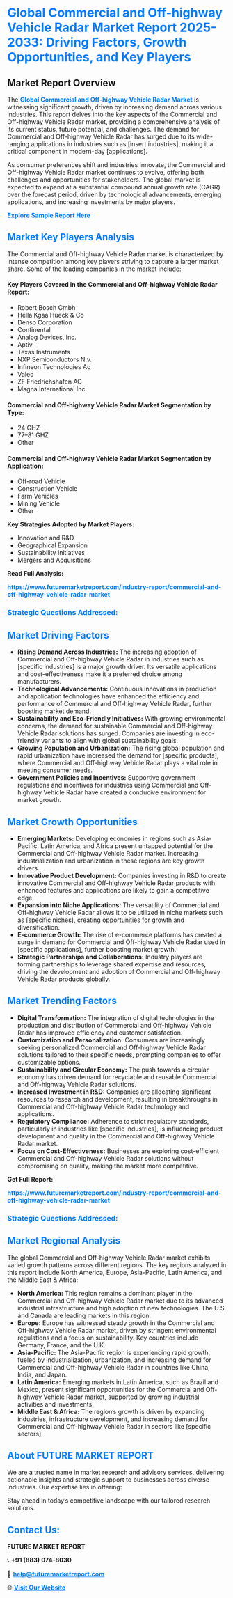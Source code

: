 <h1 style="color: #007BFF;">Global Commercial and Off-highway Vehicle Radar Market Report 2025-2033: Driving Factors, Growth Opportunities, and Key Players</h1>

<section id="overview">
<h2>Market Report Overview</h2>
<p>The <a href="https://www.futuremarketreport.com/industry-report/commercial-and-off-highway-vehicle-radar-market" style="color: #007BFF; text-decoration: none;"><strong>Global Commercial and Off-highway Vehicle Radar Market</strong></a> is witnessing significant growth, driven by increasing demand across various industries. This report delves into the key aspects of the Commercial and Off-highway Vehicle Radar market, providing a comprehensive analysis of its current status, future potential, and challenges. The demand for Commercial and Off-highway Vehicle Radar has surged due to its wide-ranging applications in industries such as [insert industries], making it a critical component in modern-day [applications].</p>
<p>As consumer preferences shift and industries innovate, the Commercial and Off-highway Vehicle Radar market continues to evolve, offering both challenges and opportunities for stakeholders. The global market is expected to expand at a substantial compound annual growth rate (CAGR) over the forecast period, driven by technological advancements, emerging applications, and increasing investments by major players.</p>
</section>

<section id="overview">
<p><a href="https://www.futuremarketreport.com/request-sample/reportId=81672" style="color: #007BFF; text-decoration: none;"><strong>Explore Sample Report Here</strong></a></p>
</section>

<section id="key-players">
<h2 style="color: #007BFF;">Market Key Players Analysis</h2>
<p>The Commercial and Off-highway Vehicle Radar market is characterized by intense competition among key players striving to capture a larger market share. Some of the leading companies in the market include:</p>
<h4>Key Players Covered in the Commercial and Off-highway Vehicle Radar Report:</h4>
<ul><li>Robert Bosch Gmbh</li><li>Hella Kgaa Hueck &amp; Co</li><li>Denso Corporation</li><li>Continental</li><li>Analog Devices, Inc.</li><li>Aptiv</li><li>Texas Instruments</li><li>NXP Semiconductors N.v.</li><li>Infineon Technologies Ag</li><li>Valeo</li><li>ZF Friedrichshafen AG</li><li>Magna International Inc.</li></ul>
<h4>Commercial and Off-highway Vehicle Radar Market Segmentation by Type:</h4>
<ul><li>24 GHZ</li><li>77–81 GHZ</li><li>Other</li></ul>

<h4>Commercial and Off-highway Vehicle Radar Market Segmentation by Application:</h4>
<ul><li>Off-road Vehicle</li><li>Construction Vehicle</li><li>Farm Vehicles</li><li>Mining Vehicle</li><li>Other</li></ul>
<p><strong>Key Strategies Adopted by Market Players:</strong></p>
<ul>
<li>Innovation and R&D</li>
<li>Geographical Expansion</li>
<li>Sustainability Initiatives</li>
<li>Mergers and Acquisitions</li>
</ul>
</section>

<section>
<p><strong>Read Full Analysis: </strong></p><a href="https://www.futuremarketreport.com/industry-report/commercial-and-off-highway-vehicle-radar-market" style="color: #007BFF; text-decoration: none;"><strong>https://www.futuremarketreport.com/industry-report/commercial-and-off-highway-vehicle-radar-market</strong></a>
<h3 style="color: #007BFF;">Strategic Questions Addressed:</h3>
</section>

<section id="driving-factors">
<h2 style="color: #007BFF;">Market Driving Factors</h2>
<ul>
<li><strong>Rising Demand Across Industries:</strong> The increasing adoption of Commercial and Off-highway Vehicle Radar in industries such as [specific industries] is a major growth driver. Its versatile applications and cost-effectiveness make it a preferred choice among manufacturers.</li>
<li><strong>Technological Advancements:</strong> Continuous innovations in production and application technologies have enhanced the efficiency and performance of Commercial and Off-highway Vehicle Radar, further boosting market demand.</li>
<li><strong>Sustainability and Eco-Friendly Initiatives:</strong> With growing environmental concerns, the demand for sustainable Commercial and Off-highway Vehicle Radar solutions has surged. Companies are investing in eco-friendly variants to align with global sustainability goals.</li>
<li><strong>Growing Population and Urbanization:</strong> The rising global population and rapid urbanization have increased the demand for [specific products], where Commercial and Off-highway Vehicle Radar plays a vital role in meeting consumer needs.</li>
<li><strong>Government Policies and Incentives:</strong> Supportive government regulations and incentives for industries using Commercial and Off-highway Vehicle Radar have created a conducive environment for market growth.</li>
</ul>
</section>

<section id="growth-opportunities">
<h2 style="color: #007BFF;">Market Growth Opportunities</h2>
<ul>
<li><strong>Emerging Markets:</strong> Developing economies in regions such as Asia-Pacific, Latin America, and Africa present untapped potential for the Commercial and Off-highway Vehicle Radar market. Increasing industrialization and urbanization in these regions are key growth drivers.</li>
<li><strong>Innovative Product Development:</strong> Companies investing in R&D to create innovative Commercial and Off-highway Vehicle Radar products with enhanced features and applications are likely to gain a competitive edge.</li>
<li><strong>Expansion into Niche Applications:</strong> The versatility of Commercial and Off-highway Vehicle Radar allows it to be utilized in niche markets such as [specific niches], creating opportunities for growth and diversification.</li>
<li><strong>E-commerce Growth:</strong> The rise of e-commerce platforms has created a surge in demand for Commercial and Off-highway Vehicle Radar used in [specific applications], further boosting market growth.</li>
<li><strong>Strategic Partnerships and Collaborations:</strong> Industry players are forming partnerships to leverage shared expertise and resources, driving the development and adoption of Commercial and Off-highway Vehicle Radar products globally.</li>
</ul>
</section>

<section id="trending-factors">
<h2 style="color: #007BFF;">Market Trending Factors</h2>
<ul>
<li><strong>Digital Transformation:</strong> The integration of digital technologies in the production and distribution of Commercial and Off-highway Vehicle Radar has improved efficiency and customer satisfaction.</li>
<li><strong>Customization and Personalization:</strong> Consumers are increasingly seeking personalized Commercial and Off-highway Vehicle Radar solutions tailored to their specific needs, prompting companies to offer customizable options.</li>
<li><strong>Sustainability and Circular Economy:</strong> The push towards a circular economy has driven demand for recyclable and reusable Commercial and Off-highway Vehicle Radar solutions.</li>
<li><strong>Increased Investment in R&D:</strong> Companies are allocating significant resources to research and development, resulting in breakthroughs in Commercial and Off-highway Vehicle Radar technology and applications.</li>
<li><strong>Regulatory Compliance:</strong> Adherence to strict regulatory standards, particularly in industries like [specific industries], is influencing product development and quality in the Commercial and Off-highway Vehicle Radar market.</li>
<li><strong>Focus on Cost-Effectiveness:</strong> Businesses are exploring cost-efficient Commercial and Off-highway Vehicle Radar solutions without compromising on quality, making the market more competitive.</li>
</ul>
</section>

<section>
<p><strong>Get Full Report: </strong></p><a href="https://www.futuremarketreport.com/industry-report/commercial-and-off-highway-vehicle-radar-market" style="color: #007BFF; text-decoration: none;"><strong>https://www.futuremarketreport.com/industry-report/commercial-and-off-highway-vehicle-radar-market</strong></a>
<h3 style="color: #007BFF;">Strategic Questions Addressed:</h3>
</section>


<section id="regional-analysis">
<h2 style="color: #007BFF;">Market Regional Analysis</h2>
<p>The global Commercial and Off-highway Vehicle Radar market exhibits varied growth patterns across different regions. The key regions analyzed in this report include North America, Europe, Asia-Pacific, Latin America, and the Middle East & Africa:</p>
<ul>
<li><strong>North America:</strong> This region remains a dominant player in the Commercial and Off-highway Vehicle Radar market due to its advanced industrial infrastructure and high adoption of new technologies. The U.S. and Canada are leading markets in this region.</li>
<li><strong>Europe:</strong> Europe has witnessed steady growth in the Commercial and Off-highway Vehicle Radar market, driven by stringent environmental regulations and a focus on sustainability. Key countries include Germany, France, and the U.K.</li>
<li><strong>Asia-Pacific:</strong> The Asia-Pacific region is experiencing rapid growth, fueled by industrialization, urbanization, and increasing demand for Commercial and Off-highway Vehicle Radar in countries like China, India, and Japan.</li>
<li><strong>Latin America:</strong> Emerging markets in Latin America, such as Brazil and Mexico, present significant opportunities for the Commercial and Off-highway Vehicle Radar market, supported by growing industrial activities and investments.</li>
<li><strong>Middle East & Africa:</strong> The region’s growth is driven by expanding industries, infrastructure development, and increasing demand for Commercial and Off-highway Vehicle Radar in sectors like [specific sectors].</li>
</ul>
</section>

<footer>
<h2 style="color: #007BFF;">About FUTURE MARKET REPORT</h2>
<p>We are a trusted name in market research and advisory services, delivering actionable insights and strategic support to businesses across diverse industries. Our expertise lies in offering:</p>

<p>Stay ahead in today’s competitive landscape with our tailored research solutions.</p>

<h2 style="color: #007BFF;">Contact Us:</h2>
<p><strong>FUTURE MARKET REPORT</strong></p>
<p>📞 <strong>+91 (883) 074-8030</strong></p>
<p>📧 <strong><a href="mailto:help@futuremarketreport.com" style="color: #007BFF;">help@futuremarketreport.com</a></strong></p>
<p>🌐 <strong><a href="https://www.futuremarketreport.com/" style="color: #007BFF;">Visit Our Website</a></strong></p>
</footer>